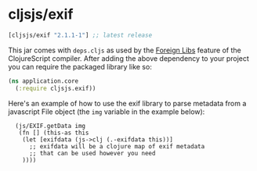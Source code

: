 # cljsjs/exif

[](dependency)
```clojure
[cljsjs/exif "2.1.1-1"] ;; latest release
```
[](/dependency)

This jar comes with `deps.cljs` as used by the [Foreign Libs][flibs]
feature of the ClojureScript compiler. After adding the above
dependency to your project you can require the packaged library like
so:

```clojure
(ns application.core
  (:require cljsjs.exif))
```

Here's an example of how to use the exif library to parse metadata
from a javascript File object (the `img` variable in the example below):

```
  (js/EXIF.getData img
   (fn [] (this-as this
    (let [exifdata (js->clj (.-exifdata this))]
      ;; exifdata will be a clojure map of exif metadata
      ;; that can be used however you need
    ))))
```

[flibs]: https://clojurescript.org/reference/packaging-foreign-deps
